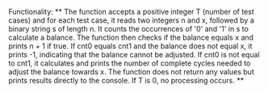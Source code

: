 Functionality: ** The function accepts a positive integer T (number of test cases) and for each test case, it reads two integers n and x, followed by a binary string s of length n. It counts the occurrences of '0' and '1' in s to calculate a balance. The function then checks if the balance equals x and prints n + 1 if true. If cnt0 equals cnt1 and the balance does not equal x, it prints -1, indicating that the balance cannot be adjusted. If cnt0 is not equal to cnt1, it calculates and prints the number of complete cycles needed to adjust the balance towards x. The function does not return any values but prints results directly to the console. If T is 0, no processing occurs. **
